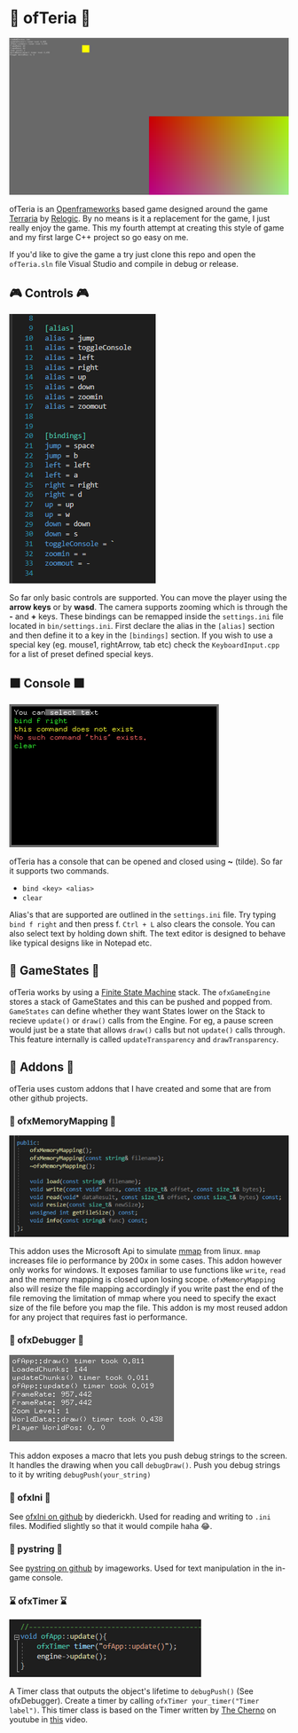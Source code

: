 # 🌳 ofTeria 🌳

![ofTeria screenshot](https://github.com/jaedanc/ofTeria/raw/master/img/screenshot.png "ofTeria")

ofTeria is an [Openframeworks](https://openframeworks.cc/about/) based game designed around the game [Terraria](https://store.steampowered.com/app/105600/Terraria/) by [Relogic](https://re-logic.com/). By no means is it a replacement for the game, I just really enjoy the game. This my fourth attempt at creating this style of game and my first large C++ project so go easy on me.

If you'd like to give the game a try just clone this repo and open the `ofTeria.sln` file Visual Studio and compile in debug or release.

## 🎮 Controls 🎮

![settings.ini file](https://github.com/jaedanc/ofTeria/raw/master/img/settings_file.png "setting.ini file")

So far only basic controls are supported. You can move the player using the **arrow keys** or by **wasd**. The camera supports zooming which is through the **-** and **+** keys. These bindings can be remapped inside the `settings.ini` file located in `bin/settings.ini`. First declare the alias in the `[alias]` section and then define it to a key in the `[bindings]` section. If you wish to use a special key (eg. mouse1, rightArrow, tab etc) check the `KeyboardInput.cpp` for a list of preset defined special keys.

## ⬛ Console ⬛

![Console screenshot](https://github.com/jaedanc/ofTeria/raw/master/img/console_screenshot.png "Console screenshot")

ofTeria has a console that can be opened and closed using **~** (tilde). So far it supports two commands.

- `bind <key> <alias>`
- `clear`

Alias's that are supported are outlined in the `settings.ini` file. Try typing `bind f right` and then press f. `Ctrl + L` also clears the console. You can also select text by holding down shift. The text editor is designed to behave like typical designs like in Notepad etc.

## 🔄 GameStates 🔄

ofTeria works by using a [Finite State Machine](https://en.wikipedia.org/wiki/Finite-state_machine) stack. The `ofxGameEngine` stores a stack of GameStates and this can be pushed and popped from. `GameStates` can define whether they want States lower on the Stack to recieve `update()` or `draw()` calls from the Engine. For eg, a pause screen would just be a state that allows `draw()` calls but not `update()` calls through. This feature internally is called `updateTransparency` and `drawTransparency`.

## 🔌 Addons 🔌

ofTeria uses custom addons that I have created and some that are from other github projects.

### 📂 ofxMemoryMapping 📂

![ofxMemoryMapping addon](https://github.com/jaedanc/ofTeria/raw/master/img/ofxmemorymapping.png "ofxMemoryMapping addon")

This addon uses the Microsoft Api to simulate [mmap](https://en.wikipedia.org/wiki/Memory-mapped_file) from linux. `mmap` increases file io performance by 200x in some cases. This addon however only works for windows. It exposes familiar to use functions like `write`, `read` and the memory mapping is closed upon losing scope. `ofxMemoryMapping` also will resize the file mapping accordingly if you write past the end of the file removing the limitation of mmap where you need to specify the exact size of the file before you map the file. This addon is my most reused addon for any project that requires fast io performance.

### 🐛 ofxDebugger 🐛

![ofxDebugger addon](https://github.com/jaedanc/ofTeria/raw/master/img/ofxdebugger.png "ofxDebugger addon")

This addon exposes a macro that lets you push debug strings to the screen. It handles the drawing when you call `debugDraw()`. Push you debug strings to it by writing `debugPush(your_string)`

### 🧾 ofxIni 🧾

See [ofxIni on github](https://github.com/diederickh/ofxIni) by diederickh. Used for reading and writing to `.ini` files. Modified slightly so that it would compile haha 😂.

### 🐍 pystring 🐍

See [pystring on github](https://github.com/imageworks/pystring) by imageworks. Used for text manipulation in the in-game console.

### ⌛ ofxTimer ⌛

![ofxTimer addon](https://github.com/jaedanc/ofTeria/raw/master/img/ofxtimer.png "ofxTimer addon")

A Timer class that outputs the object's lifetime to `debugPush()` (See ofxDebugger). Create a timer by calling `ofxTimer your_timer("Timer label")`. This timer class is based on the Timer written by [The Cherno](https://www.youtube.com/user/TheChernoProject) on youtube in [this](https://www.youtube.com/watch?v=oEx5vGNFrLk) video.